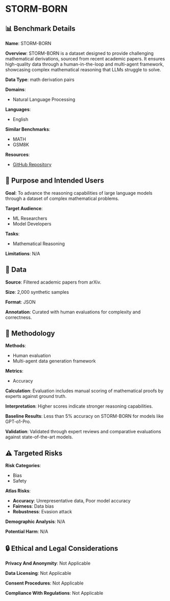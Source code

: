 # STORM-BORN

## 📊 Benchmark Details

**Name**: STORM-BORN

**Overview**: STORM-BORN is a dataset designed to provide challenging mathematical derivations, sourced from recent academic papers. It ensures high-quality data through a human-in-the-loop and multi-agent framework, showcasing complex mathematical reasoning that LLMs struggle to solve.

**Data Type**: math derivation pairs

**Domains**:
- Natural Language Processing

**Languages**:
- English

**Similar Benchmarks**:
- MATH
- GSM8K

**Resources**:
- [GitHub Repository](https://github.com/lwhere/STORM-BORN)

## 🎯 Purpose and Intended Users

**Goal**: To advance the reasoning capabilities of large language models through a dataset of complex mathematical problems.

**Target Audience**:
- ML Researchers
- Model Developers

**Tasks**:
- Mathematical Reasoning

**Limitations**: N/A

## 💾 Data

**Source**: Filtered academic papers from arXiv.

**Size**: 2,000 synthetic samples

**Format**: JSON

**Annotation**: Curated with human evaluations for complexity and correctness.

## 🔬 Methodology

**Methods**:
- Human evaluation
- Multi-agent data generation framework

**Metrics**:
- Accuracy

**Calculation**: Evaluation includes manual scoring of mathematical proofs by experts against ground truth.

**Interpretation**: Higher scores indicate stronger reasoning capabilities.

**Baseline Results**: Less than 5% accuracy on STORM-BORN for models like GPT-o1-Pro.

**Validation**: Validated through expert reviews and comparative evaluations against state-of-the-art models.

## ⚠️ Targeted Risks

**Risk Categories**:
- Bias
- Safety

**Atlas Risks**:
- **Accuracy**: Unrepresentative data, Poor model accuracy
- **Fairness**: Data bias
- **Robustness**: Evasion attack

**Demographic Analysis**: N/A

**Potential Harm**: N/A

## 🔒 Ethical and Legal Considerations

**Privacy And Anonymity**: Not Applicable

**Data Licensing**: Not Applicable

**Consent Procedures**: Not Applicable

**Compliance With Regulations**: Not Applicable
